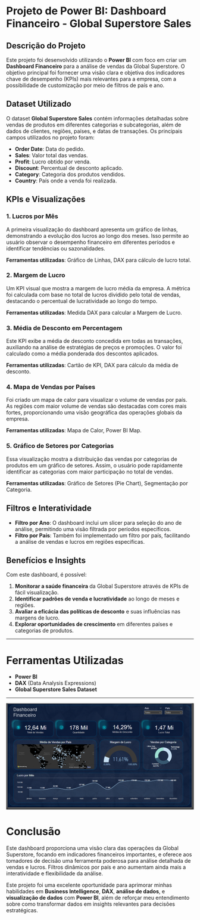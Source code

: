 # Projeto de Power BI: Dashboard Financeiro - Global Superstore Sales

## Descrição do Projeto

Este projeto foi desenvolvido utilizando o **Power BI** com foco em criar um **Dashboard Financeiro** para a análise de vendas da Global Superstore. O objetivo principal foi fornecer uma visão clara e objetiva dos indicadores chave de desempenho (KPIs) mais relevantes para a empresa, com a possibilidade de customização por meio de filtros de país e ano.

## Dataset Utilizado

O dataset **Global Superstore Sales** contém informações detalhadas sobre vendas de produtos em diferentes categorias e subcategorias, além de dados de clientes, regiões, países, e datas de transações. Os principais campos utilizados no projeto foram:

- **Order Date**: Data do pedido.
- **Sales**: Valor total das vendas.
- **Profit**: Lucro obtido por venda.
- **Discount**: Percentual de desconto aplicado.
- **Category**: Categoria dos produtos vendidos.
- **Country**: País onde a venda foi realizada.

## KPIs e Visualizações

### 1. Lucros por Mês

A primeira visualização do dashboard apresenta um gráfico de linhas, demonstrando a evolução dos lucros ao longo dos meses. Isso permite ao usuário observar o desempenho financeiro em diferentes períodos e identificar tendências ou sazonalidades.

**Ferramentas utilizadas**: Gráfico de Linhas, DAX para cálculo de lucro total.

### 2. Margem de Lucro

Um KPI visual que mostra a margem de lucro média da empresa. A métrica foi calculada com base no total de lucros dividido pelo total de vendas, destacando o percentual de lucratividade ao longo do tempo.

**Ferramentas utilizadas**: Medida DAX para calcular a Margem de Lucro.

### 3. Média de Desconto em Percentagem

Este KPI exibe a média de desconto concedida em todas as transações, auxiliando na análise de estratégias de preços e promoções. O valor foi calculado como a média ponderada dos descontos aplicados.

**Ferramentas utilizadas**: Cartão de KPI, DAX para cálculo da média de desconto.

### 4. Mapa de Vendas por Países

Foi criado um mapa de calor para visualizar o volume de vendas por país. As regiões com maior volume de vendas são destacadas com cores mais fortes, proporcionando uma visão geográfica das operações globais da empresa.

**Ferramentas utilizadas**: Mapa de Calor, Power BI Map.

### 5. Gráfico de Setores por Categorias

Essa visualização mostra a distribuição das vendas por categorias de produtos em um gráfico de setores. Assim, o usuário pode rapidamente identificar as categorias com maior participação no total de vendas.

**Ferramentas utilizadas**: Gráfico de Setores (Pie Chart), Segmentação por Categoria.

## Filtros e Interatividade

- **Filtro por Ano**: O dashboard inclui um slicer para seleção do ano de análise, permitindo uma visão filtrada por períodos específicos.
- **Filtro por País**: Também foi implementado um filtro por país, facilitando a análise de vendas e lucros em regiões específicas.

## Benefícios e Insights

Com este dashboard, é possível:

1. **Monitorar a saúde financeira** da Global Superstore através de KPIs de fácil visualização.
2. **Identificar padrões de venda e lucratividade** ao longo de meses e regiões.
3. **Avaliar a eficácia das políticas de desconto** e suas influências nas margens de lucro.
4. **Explorar oportunidades de crescimento** em diferentes países e categorias de produtos.

---

# Ferramentas Utilizadas

- **Power BI**
- **DAX** (Data Analysis Expressions)
- **Global Superstore Sales Dataset**

---
![Dashboard Preview](dashboard_financeiro.png)

# Conclusão

Este dashboard proporciona uma visão clara das operações da Global Superstore, focando em indicadores financeiros importantes, e oferece aos tomadores de decisão uma ferramenta poderosa para análise detalhada de vendas e lucros. Filtros dinâmicos por país e ano aumentam ainda mais a interatividade e flexibilidade da análise.

Este projeto foi uma excelente oportunidade para aprimorar minhas habilidades em **Business Intelligence**, **DAX**, **análise de dados**, e **visualização de dados** com **Power BI**, além de reforçar meu entendimento sobre como transformar dados em insights relevantes para decisões estratégicas.